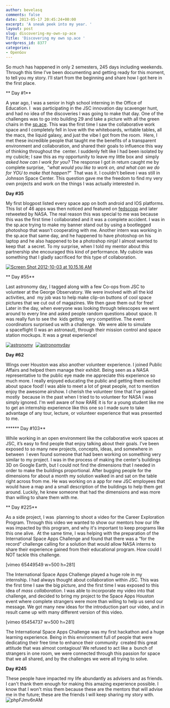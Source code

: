 ```yaml
---
author: bevelasq
comments: false
date: 2013-05-17 20:45:24+00:00
excerpt: 'A sneak peek into my year. '
layout: post
slug: discovering-my-own-sp-ace
Title: 'Discovering my own sp.ace '
wordpress_id: 8377
categories:
- OpenGov
---
```


So much has happened in only 2 semesters, 245 days including weekends. Through this time I’ve been documenting and getting ready for this moment, to tell you my story. I’ll start from the beginning and share how I got here in the first place.


** Day #1**


A year ago, I was a senior in high school interning in the Office of Education. I  was participating in the JSC innovation day scavenger hunt, and had no idea of the discoveries I was going to make that day. One of the challenges was to go into building 29 and take a picture with all the green chairs in the [sp.ace](http://open.nasa.gov/space/). This was the first time I saw the collaborative work space and I completely fell in love with the whiteboards, writable tables, all the macs, the liquid galaxy, and just the vibe I got from the room.  Here, I met these incredible people that taught me the benefits of a transparent environment and collaboration, and shared their goals to influence this way of thinking throughout the  center. I suddenly felt like I had been isolated by my cubicle; I saw this as my opportunity to leave my little box and  simply _asked how can I work for you?_ The response I got in return caught me by complete surprise,  “_what would you like to work on, and what can we do for YOU to make that happen?_”  That was it. I couldn't believe i was still in Johnson Space Center. This question gave me the freedom to find my very own projects and work on the things I was actually interested in.




**Day #35**




My first blogpost listed every space app on both android and IOS platforms. This list of 46 apps was then noticed and featured on [fedscoop](http://fedscoop.com/nasa-has-46-apps-for-that/) and later retweeted by NASA. The real reason this was special to me was because this was the first time I collaborated and it was a complete accident. I was in the sp.ace trying to make my banner stand out by using a bootlegged photoshop that wasn't cooperating with me. Another intern was working in the sp.ace that same day, and he happened to have photoshop on his laptop and he also happened to be a photoshop ninja! I almost wanted to keep that  a secret. To my surprise, when I told my mentor about this partnership she encouraged this kind of performance. My cubicle was something that I gladly sacrificed for this type of collaboration.




[![Screen Shot 2012-10-03 at 10.15.16 AM](http://open.nasa.gov/wp-content/uploads/2013/05/Screen-Shot-2012-10-03-at-10.15.16-AM.png)](http://open.nasa.gov/wp-content/uploads/2013/05/Screen-Shot-2012-10-03-at-10.15.16-AM.png)




** Day #55**


Last astronomy day, I tagged along with a few Co-ops from JSC to volunteer at the George Observatory. We were involved with all the kid activities, and  my job was to help make clip-on buttons of cool space pictures that we cut out of magazines. We then gave them out for free! Later in the day, when everyone was looking through telescopes we went around to every line and asked people random questions about space. It was really fun to see the  kids getting  very competitive. The event coordinators surprised us with a challenge.  We were able to simulate a spaceflight (I was an astronaut), through their mission control and space station mockups. It was a great experience!

[![astronomy](http://open.nasa.gov/wp-content/uploads/2013/05/astronomy.jpg)](http://open.nasa.gov/wp-content/uploads/2013/05/astronomy.jpg)  [![astronomyday](http://open.nasa.gov/wp-content/uploads/2013/05/astronomyday.jpg)](http://open.nasa.gov/wp-content/uploads/2013/05/astronomyday.jpg)


**Day #62**




Wings over Houston was also another volunteer experience. I joined Public Affairs and helped them manage their exhibit. Being seen as a NASA representative to the public eye made me appreciate this experience so much more. I really enjoyed educating the public and getting them excited about space food! I was able to meet a lot of great people, not to mention enjoy the awesome airshow. I cherish the volunteer time that I’ve gained mostly  because in the past when I tried to to volunteer for NASA I was simply ignored. I'm well aware of how RARE it is for a young student like me to get an internship experience like this one so I made sure to take advantage of any tour, lecture, or volunteer experience that was presented to me.




****** Day #103**




While working in an open environment like the collaborative work spaces at JSC, it’s easy to find people that enjoy talking about their goals. I’ve been exposed to so many new projects, concepts, ideas, and somewhere in between  I even found someone that had been working on something very similar to my project. I was in the process of making the center's buildings 3D on Google Earth, but I could not find the dimensions that I needed in order to make the buildings proportional. After bugging people for the dimensions for about a month my solution walked in and sat on the table right across from me. He was working on a app for new JSC employees that would have a map and a small description of the buildings to help them get around. Luckily, he knew someone that had the dimensions and was more than willing to share them with me.


** Day #225**


As a side project, I was  planning to shoot a video for the Career Exploration Program. Through this video we wanted to show our mentors how our life was impacted by this program, and why it's important to keep programs like this one alive.  At the same time, I was helping with the preparation of the International Space Apps Challenge and found that there was a “for the record” challenge calling for a solution that would allow NASA interns to share their experience gained from their educational program. How could I NOT tackle this challenge.


[vimeo 65449549 w=500 h=281]


The International Space Apps Challenge played a huge role in my internship. I had always thought about collaboration within JSC. This was the first time I saw the big picture, and the first time I was exposed to this idea of _mass collaboration_. I was able to incorporate my video into that challenge, and decided to bring my project to the Space Apps Houston event where complete strangers were more than willing to help us send our message. We got many new ideas for the introduction part our video, and in result came up with many different version of this video.


[vimeo 65454737 w=500 h=281]


The International Space Apps Challenge was my first hackathon and a huge learning experience. Being in this environment full of people that were dedicating their free time to enhance their community  created this great attitude that was almost contagious! We refused to act like a  bunch of strangers in one room, we were connected through this passion for space that we all shared, and by the challenges we were all trying to solve.




**Day #245**




These people have impacted my life abundantly as advisers and as friends. I can't thank them enough for making this amazing experience possible. I know that I won't miss them because these are the mentors that will advise me in the future; these are the friends I will keep sharing my story with.![phpFJmv6nAM](http://open.nasa.gov/wp-content/uploads/2013/05/phpFJmv6nAM.jpg)



